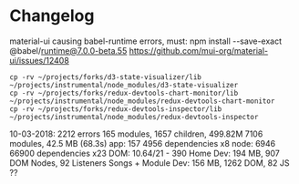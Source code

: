 Changelog
=========

material-ui causing babel-runtime errors, must:
npm install --save-exact @babel/runtime@7.0.0-beta.55
https://github.com/mui-org/material-ui/issues/12408

```
cp -rv ~/projects/forks/d3-state-visualizer/lib ~/projects/instrumental/node_modules/d3-state-visualizer
cp -rv ~/projects/forks/redux-devtools-chart-monitor/lib ~/projects/instrumental/node_modules/redux-devtools-chart-monitor
cp -rv ~/projects/forks/redux-devtools-inspector/lib ~/projects/instrumental/node_modules/redux-devtools-inspector
```

10-03-2018: 
  2212 errors
  165 modules, 1657 children, 499.82M
  7106 modules, 42.5 MB (68.3s)
    app: 157 4956 dependencies x8
    node: 6946 66900 dependencies x23
  DOM: 10.64/21 - 390
  Home Dev:  194 MB, 907 DOM Nodes, 92 Listeners
  Songs + Module Dev: 156 MB, 1262 DOM, 82 JS ?? 
